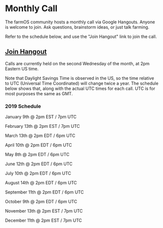 # Monthly Call

The farmOS community hosts a monthly call via Google Hangouts. Anyone is
welcome to join. Ask questions, brainstorm ideas, or just talk farming.

Refer to the schedule below, and use the "Join Hangout" link to join the call.

## [Join Hangout]

Calls are currently held on the second Wednesday of the month, at 2pm Eastern
US time.

Note that Daylight Savings Time is observed in the US, so the time relative to
UTC (Universal Time Coordinated) will change twice a year. The schedule below shows that, along with the
actual UTC times for each call. UTC is for most purposes the same as GMT.

### 2019 Schedule

January 9th @ 2pm EST / 7pm UTC

February 13th @ 2pm EST / 7pm UTC

March 13th @ 2pm EDT / 6pm UTC

April 10th @ 2pm EDT / 6pm UTC

May 8th @ 2pm EDT / 6pm UTC

June 12th @ 2pm EDT / 6pm UTC

July 10th @ 2pm EDT / 6pm UTC

August 14th @ 2pm EDT / 6pm UTC

September 11th @ 2pm EDT / 6pm UTC

October 9th @ 2pm EDT / 6pm UTC

November 13th @ 2pm EST / 7pm UTC

December 11th @ 2pm EST / 7pm UTC

[Join Hangout]: https://hangouts.google.com/hangouts/_/farmier.com/farmos-monthly


